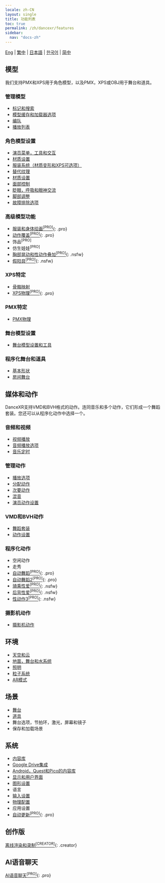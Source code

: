 ```yaml
---
locale: zh-CN
layout: single
title: 功能列表
toc: true
permalink: /zh/dancexr/features
sidebar:
  nav: "docs-zh"
---
```

[Eng](/dancexr/features) | [繁中](/tw/dancexr/features) | [日本語](/jp/dancexr/features) | [한국어](/kr/dancexr/features) | [简中](/zh/dancexr/features)

## 模型
我们支持PMX和XPS用于角色模型，以及PMX，XPS或OBJ用于舞台和道具。

### 管理模型
* [标记和搜索](features/tagging)
* [模型缓存和加载器选项](features/loader_options)
* [编队](features/formation)
* [播放列表](features/actor_playlist)


### 角色模型设置
* [演员菜单，工具和交互](features/actor_tools)
* [材质设置](features/material_settings)
* [服装系统（材质变形和XPS可选项）](features/optionals)
* [替代纹理](features/alternative_textures)
* [材质设置](features/material_settings)
* [面部控制](features/facial_control)
* [眨眼，呼吸和眼神交流](features/eyecontact)
* [脚部调整](features/feet_adjustments)
* [故障排除选项](features/troubleshooting_options)


### 高级模型功能
* [服装和身体绘画<sup>[PRO]</sup>](features/outfit_body_paint){: .pro}
* [动作覆盖<sup>[PRO]</sup>](features/motion_override){: .pro}
* 饰品<sup>[PRO]</sup>
* 仿生娃娃<sup>[PRO]</sup>
* [胸部晃动和性动作叠加<sup>[PRO]</sup>](features/boob_shake_sex_overlay){: .nsfw}
* [假阳具<sup>[PRO]</sup>](features/dildo){: .nsfw}


### XPS特定
* [骨骼映射](features/bone_mapper.md)
* [XPS物理<sup>[PRO]</sup>](features/xps_physics){: .pro}


### PMX特定
* [PMX物理](features/pmx_physics)


### 舞台模型设置
* [舞台模型设置和工具](features/stages)

### 程序化舞台和道具
* [基本形状](features/primitive_shapes)
* [房间舞台](features/room_stage)


## 媒体和动作
DanceXR支持VMD和BVH格式的动作。连同音乐和多个动作，它们形成一个舞蹈套装。您还可以从程序化动作中选择一个。

### 音频和视频
* [视频播放](features/video_playback)
* [音频播放选项](features/audio_options)
* [音乐定时](features/music_timing)

### 管理动作
* [播放选项](features/playback_options)
* [分配动作](features/assign_motion)
* [次要动作](features/secondary_motion)
* [混音](features/remix)
* [演员动作设置](features/actor_motion_settings)


### VMD和BVH动作
* [舞蹈套装](features/dance_set)
* [动作设置](features/motion_settings)


### 程序化动作
* 空闲动作
* 走秀
* [自动舞蹈<sup>[PRO]</sup>](features/autodance){: .pro}
* [自动舞蹈2<sup>[PRO]</sup>](features/autodance2){: .pro}
* [骑乘性爱<sup>[PRO]</sup>](features/scg_motion){: .nsfw}
* [后背性爱<sup>[PRO]</sup>](features/sfb_motion){: .nsfw}
* [性动作3<sup>[PRO]</sup>](features/sm3_motion){: .nsfw}


### 摄影机动作
* [摄影机动作](features/camera)


## 环境
* [天空和云](features/skymap)
* [地面，舞台和水系统](features/ground)
* [照明](features/lighting)
* [粒子系统](features/particles)
* [AR模式](features/ar_mode)


## 场景
* [舞台](features/stages)
* [道具](features/props)
* 舞台选项，节拍环，激光，屏幕和镜子
* 保存和加载场景


## 系统
* [内容库](preparecontent)
* [Google Drive集成](features/googledrive)
* [Android，Quest和Pico的内容库](content_android_quest)
* [显示和用户界面](features/display_settings)
* [图形设置](features/graphics)
* 语言
* [输入设置](features/controls)
* [物理配置](features/system_physics)
* 应用设置
* [自动更新<sup>[PRO]</sup>](features/autoupdate){: .pro}


## 创作版
[离线渲染和录制<sup>[CREATOR]</sup>](creator.md){: .creator}


## AI语音聊天
[AI语音聊天<sup>[PRO]</sup>](ai_chat){: .pro}